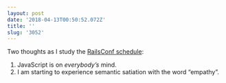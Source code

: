 ```yaml
---
layout: post
date: '2018-04-13T00:50:52.072Z'
title: ''
slug: '3052'
---
```

Two thoughts as I study the [RailsConf schedule](https://railsconf.com/schedule):

1. JavaScript is on *everybody’s* mind.
2. I am starting to experience semantic satiation with the word &ldquo;empathy&rdquo;.
